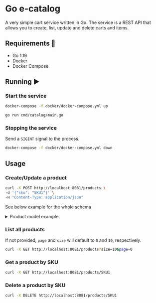 # Go e-catalog

A very simple cart service written in Go.
The service is a REST API that allows you to create, list, update and delete carts and items.

## Requirements 📖
- Go 1.19 
- Docker
- Docker Compose

## Running ▶️

### Start the service

```bash
docker-compose -f docker/docker-compose.yml up
```

```bash
go run cmd/catalog/main.go
```

### Stopping the service

Send a `SIGINT` signal to the process.

```bash
docker-compose -f docker/docker-compose.yml down
```

## Usage

### Create/Update a product

```bash
curl -X POST http://localhost:8081/products \
-d '{"sku": "SKU1"}' \
-H "Content-Type: application/json"
```

See below example for the whole schema
<details>
    <summary>Product model example</summary>
    
    {
        "sku": "SKU11",
        "details": {
            "name": "MyJUICE 330ml",
            "description": "MyJUICE 330ml Cans Carton",
            "brand": "MyJUICE",
            "category": "Carbonated Soft Drink"
        },
        "price": {
            "value": "5",
            "per_unit": "0.5",
            "currency": "EUR"
        },
        "package": {
            "weight": "500 g",
            "height": "10 cm",
            "width": "25 cm",
            "length": "10 cm",
            "type": "Carton",
            "units": 10
        },
        "validity": {
            "available_from": "1930-01-05",
            "available_to": "3000-01-05"
        }
    }
</details>

### List all products

If not provided, `page` and `size` will default to `0` and `10`, respectively.  

```bash
curl -X GET http://localhost:8081/products?size=10&page=0
```

### Get a product by SKU

```bash
curl -X GET http://localhost:8081/products/SKU1
```

### Delete a product by SKU

```bash
curl -X DELETE http://localhost:8081/products/SKU1
```